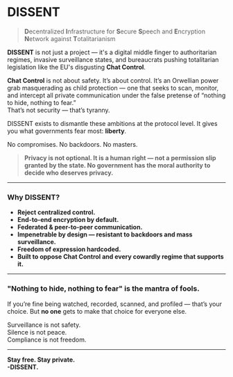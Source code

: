 # DISSENT

> **D**ecentralized **I**nfrastructure for **S**ecure **S**peech and **E**ncryption **N**etwork against **T**otalitarianism

**DISSENT** is not just a project — it's a digital middle finger to authoritarian regimes, invasive surveillance states, and bureaucrats pushing totalitarian legislation like the EU's disgusting **Chat Control**.

**Chat Control** is not about safety. 
It’s about control. It’s an Orwellian power grab masquerading as child protection — one that seeks to scan, monitor, and intercept all private communication under the false pretense of “nothing to hide, nothing to fear.”  
That’s not security — that’s tyranny.

DISSENT exists to dismantle these ambitions at the protocol level. It gives you what governments fear most: **liberty**.

No compromises. No backdoors. No masters.

> **Privacy is not optional. It is a human right — not a permission slip granted by the state. No government has the moral authority to decide who deserves privacy.**

---

### Why DISSENT?

- **Reject centralized control.**
- **End-to-end encryption by default.**
- **Federated & peer-to-peer communication.**
- **Impenetrable by design — resistant to backdoors and mass surveillance.**
- **Freedom of expression hardcoded.**
- **Built to oppose Chat Control and every cowardly regime that supports it.**

---

### "Nothing to hide, nothing to fear" is the mantra of fools.

If you’re fine being watched, recorded, scanned, and profiled — that’s your choice. But **no one** gets to make that choice for everyone else.

Surveillance is not safety.  
Silence is not peace.  
Compliance is not freedom.

---

**Stay free. Stay private.**  
**-DISSENT.**
